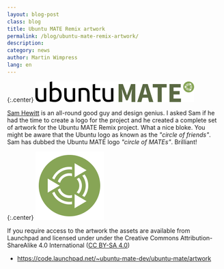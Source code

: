 ```yaml
---
layout: blog-post
class: blog
title: Ubuntu MATE Remix artwork
permalink: /blog/ubuntu-mate-remix-artwork/
description:
category: news
author: Martin Wimpress
lang: en
---
```


{:.center}
![Ubuntu MATE](/images/blog/Artwork/Ubuntu_MATE.png)

[Sam Hewitt](http://snwh.org/) is an all-round good guy and design genius. I asked
Sam if he had the time to create a logo for the project and he created a complete set
of artwork for the Ubuntu MATE Remix project. What a nice bloke. You might be aware
that the Ubuntu logo as known as the *"circle of friends"*. Sam has dubbed the Ubuntu MATE
logo *"circle of MATEs"*. Brilliant!

{:.center}
![Circle of MATEs](/images/blog/Artwork/Ubuntu_MATE_Logo.png)

If you require access to the artwork the assets are available from Launchpad and licensed
under under the Creative Commons Attribution-ShareAlike 4.0 International
([CC BY-SA 4.0](http://creativecommons.org/licenses/by-sa/4.0/))

  * <https://code.launchpad.net/~ubuntu-mate-dev/ubuntu-mate/artwork>
